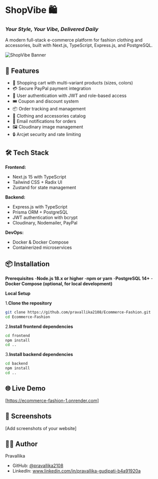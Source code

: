 # ShopVibe 🛍️

### *Your Style, Your Vibe, Delivered Daily*

A modern full-stack e-commerce platform for fashion clothing and accessories, built with Next.js, TypeScript, Express.js, and PostgreSQL.

![ShopVibe Banner](link-to-screenshot-if-you-have-one)

## 🚀 Features

- 🛒 Shopping cart with multi-variant products (sizes, colors)
- 💳 Secure PayPal payment integration
- 👤 User authentication with JWT and role-based access
- 🎟️ Coupon and discount system
- 📦 Order tracking and management
- 👔 Clothing and accessories catalog
- 📧 Email notifications for orders
- 🖼️ Cloudinary image management
- 🔒 Arcjet security and rate limiting

## 🛠️ Tech Stack

**Frontend:**
- Next.js 15 with TypeScript
- Tailwind CSS + Radix UI
- Zustand for state management

**Backend:**
- Express.js with TypeScript
- Prisma ORM + PostgreSQL
- JWT authentication with bcrypt
- Cloudinary, Nodemailer, PayPal

**DevOps:**
- Docker & Docker Compose
- Containerized microservices

## 📦 Installation

**Prerequisites**
-**Node.js 18.x or higher**
-**npm or yarn**
-**PostgreSQL 14+**
-**Docker Compose (optional, for local development)**

**Local Setup**

1.**Clone the repository**
```bash
git clone https://github.com/pravallika2108/Ecommerce-Fashion.git
cd Ecommerce-Fashion
```
2.**Install frontend dependencies**

```bash
cd frontend
npm install
cd ..
```
3.**Install backend dependencies**

```bash
cd backend
npm install
cd ..
```


## 🌐 Live Demo

[https://ecommerce-fashion-1.onrender.com]

## 📸 Screenshots

[Add screenshots of your website]

## 👨‍💻 Author

Pravallika
- GitHub: [@pravallika2108](https://github.com/pravallika2108)
- LinkedIn: www.linkedin.com/in/pravallika-gudipati-b4a91920a

